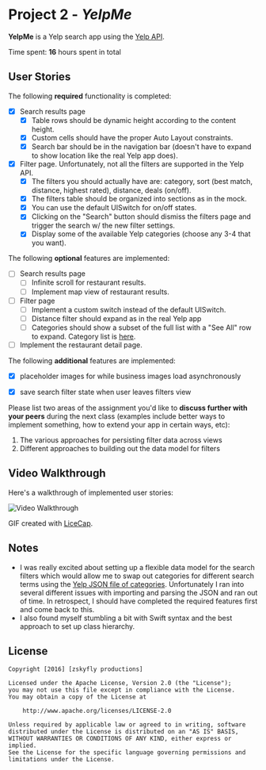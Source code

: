 # Project 2 - *YelpMe*

**YelpMe** is a Yelp search app using the [Yelp API](http://www.yelp.com/developers/documentation/v2/search_api).

Time spent: **16** hours spent in total

## User Stories

The following **required** functionality is completed:

- [x] Search results page
   - [x] Table rows should be dynamic height according to the content height.
   - [x] Custom cells should have the proper Auto Layout constraints.
   - [x] Search bar should be in the navigation bar (doesn't have to expand to show location like the real Yelp app does).
- [x] Filter page. Unfortunately, not all the filters are supported in the Yelp API.
   - [x] The filters you should actually have are: category, sort (best match, distance, highest rated), distance, deals (on/off).
   - [x] The filters table should be organized into sections as in the mock.
   - [x] You can use the default UISwitch for on/off states.
   - [x] Clicking on the "Search" button should dismiss the filters page and trigger the search w/ the new filter settings.
   - [x] Display some of the available Yelp categories (choose any 3-4 that you want).

The following **optional** features are implemented:

- [ ] Search results page
   - [ ] Infinite scroll for restaurant results.
   - [ ] Implement map view of restaurant results.
- [ ] Filter page
   - [ ] Implement a custom switch instead of the default UISwitch.
   - [ ] Distance filter should expand as in the real Yelp app
   - [ ] Categories should show a subset of the full list with a "See All" row to expand. Category list is [here](http://www.yelp.com/developers/documentation/category_list).
- [ ] Implement the restaurant detail page.

The following **additional** features are implemented:
- [x] placeholder images for while business images load asynchronously
- [x] save search filter state when user leaves filters view 


Please list two areas of the assignment you'd like to **discuss further with your peers** during the next class (examples include better ways to implement something, how to extend your app in certain ways, etc):

1. The various approaches for persisting filter data across views
2. Different approaches to building out the data model for filters

## Video Walkthrough

Here's a walkthrough of implemented user stories:

<img src='https://cloud.githubusercontent.com/assets/1156702/13194526/b15b7eda-d749-11e5-98a1-a693549b59ed.gif' title='Video Walkthrough' width='' alt='Video Walkthrough' />

GIF created with [LiceCap](http://www.cockos.com/licecap/).

## Notes

- I was really excited about setting up a flexible data model for the search filters which would allow me to swap out categories for different search terms using the [Yelp JSON file of categories](https://www.yelp.com/developers/documentation/v2/all_category_list/categories.json). Unfortunately I ran into several different issues with importing and parsing the JSON and ran out of time.  In retrospect, I should have completed the required features first and come back to this.
- I also found myself stumbling a bit with Swift syntax and the best approach to set up class hierarchy.

## License

    Copyright [2016] [zskyfly productions]

    Licensed under the Apache License, Version 2.0 (the "License");
    you may not use this file except in compliance with the License.
    You may obtain a copy of the License at

        http://www.apache.org/licenses/LICENSE-2.0

    Unless required by applicable law or agreed to in writing, software
    distributed under the License is distributed on an "AS IS" BASIS,
    WITHOUT WARRANTIES OR CONDITIONS OF ANY KIND, either express or implied.
    See the License for the specific language governing permissions and
    limitations under the License.
